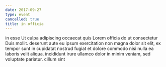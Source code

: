 ```yaml
---
date: 2017-09-27
type: event
cancelled: true
title: in officia
---
```

in esse Ut culpa adipiscing occaecat quis Lorem officia do ut consectetur Duis mollit. deserunt aute eu ipsum exercitation non magna dolor sit elit, ex tempor sunt in cupidatat nostrud fugiat et dolore commodo nisi nulla ea laboris velit aliqua. incididunt irure ullamco dolor in minim veniam, sed voluptate pariatur. cillum sint